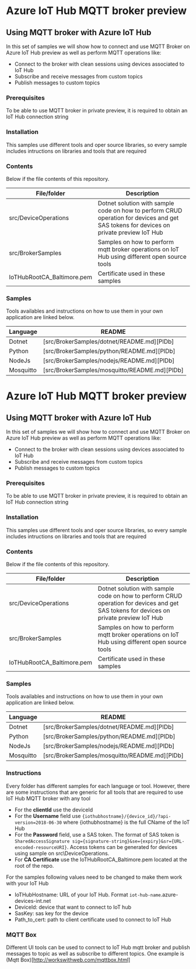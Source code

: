 # Azure IoT Hub MQTT broker preview
## Using MQTT broker with Azure IoT Hub
In this set of samples we will show how to connect and use MQTT Broker on Azure IoT Hub preview as well as perform MQTT operations like: 
  - Connect to the broker with clean sessions using devices associated to IoT Hub
  - Subscribe and receive messages from custom topics 
  - Publish messages to custom topics 
 
### Prerequisites 
To be able to use MQTT broker in private preview, it is required to obtain an IoT Hub connection string 

### Installation
This samples use different tools and oper source libraries, so every sample includes intructions on libraries and tools that are required

### Contents

Below if the file contents of this repository.

| File/folder | Description |
| ------ | ------ |
| src/DeviceOperations | Dotnet solution with sample code on how to perform CRUD operation for devices and get SAS tokens for devices on private preview IoT Hub |
| src/BrokerSamples | Samples on how to perform mqtt broker operations on IoT Hub using different open source tools |
| IoTHubRootCA_Baltimore.pem | Certificate used in these samples |

### Samples

Tools availables and instructions on how to use them in your own application are linked below.

| Language | README |
| ------ | ------ |
| Dotnet | [src/BrokerSamples/dotnet/README.md][PlDb] |
| Python | [src/BrokerSamples/python/README.md][PlDb] |
| NodeJs | [src/BrokerSamples/nodejs/README.md][PlDb] |
| Mosquitto | [src/BrokerSamples/mosquitto/README.md][PlDb] |


# Azure IoT Hub MQTT broker preview
## Using MQTT broker with Azure IoT Hub
In this set of samples we will show how to connect and use MQTT Broker on Azure IoT Hub preview as well as perform MQTT operations like: 
  - Connect to the broker with clean sessions using devices associated to IoT Hub
  - Subscribe and receive messages from custom topics 
  - Publish messages to custom topics 
 
### Prerequisites 
To be able to use MQTT broker in private preview, it is required to obtain an IoT Hub connection string 

### Installation
This samples use different tools and oper source libraries, so every sample includes intructions on libraries and tools that are required

### Contents

Below if the file contents of this repository.

| File/folder | Description |
| ------ | ------ |
| src/DeviceOperations | Dotnet solution with sample code on how to perform CRUD operation for devices and get SAS tokens for devices on private preview IoT Hub |
| src/BrokerSamples | Samples on how to perform mqtt broker operations on IoT Hub using different open source tools |
| IoTHubRootCA_Baltimore.pem | Certificate used in these samples |

### Samples

Tools availables and instructions on how to use them in your own application are linked below.

| Language | README |
| ------ | ------ |
| Dotnet | [src/BrokerSamples/dotnet/README.md][PlDb] |
| Python | [src/BrokerSamples/python/README.md][PlDb] |
| NodeJs | [src/BrokerSamples/nodejs/README.md][PlDb] |
| Mosquitto | [src/BrokerSamples/mosquitto/README.md][PlDb] |

### Instructions 

Every folder has different samples for each language or tool. However, there are some instructions that are generic for all tools that are required to use IoT Hub MQTT broker with any tool

- For the **clientId** use the deviceId
- For the **Username** field use `{iothubhostname}/{device_id}/?api-version=2018-06-30` where {iothubhostname} is the full CName of the IoT Hub
- For the **Password** field, use a SAS token. The format of SAS token is `SharedAccessSignature sig={signature-string}&se={expiry}&sr={URL-encoded-resourceURI}`. Access tokens can be generated for devices using sample on src\DeviceOperations.
- For **CA Certificate** use the IoTHubRootCA_Baltimore.pem located at the root of the repo.

For the samples following values need to be changed to make them work with your IoT Hub

- IoTHubHostname: URL of your IoT Hub. Format `iot-hub-name`.azure-devices-int.net
- DeviceId: device that want to connect to IoT hub
- SasKey: sas key for the device
- Path_to_cert: path to client certificate used to connect to IoT Hub

### MQTT Box  

Different UI tools can be used to connect to IoT Hub mqtt broker and publish messages to topic as well as subscribe to different topics. One example is (Mqtt Box)[http://workswithweb.com/mqttbox.html]






